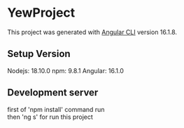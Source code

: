 # YewProject

This project was generated with [Angular CLI](https://github.com/angular/angular-cli) version 16.1.8.

## Setup Version
Nodejs: 18.10.0
npm: 9.8.1
Angular: 16.1.0

## Development server
first of 'npm install' command run <br>
then 'ng s' for run this project
